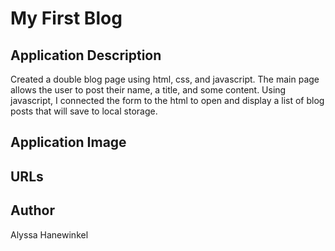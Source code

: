 # My First Blog

## Application Description
Created a double blog page using html, css, and javascript. The main page allows the user to post their name, a title, and some content. Using javascript, I connected the form to the html to open and display a list of blog posts that will save to local storage.

## Application Image


## URLs


## Author
Alyssa Hanewinkel
